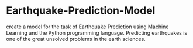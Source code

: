 # Earthquake-Prediction-Model
create a model for the task of Earthquake Prediction using Machine Learning and the Python programming language. Predicting earthquakes is one of the great unsolved problems in the earth sciences.
